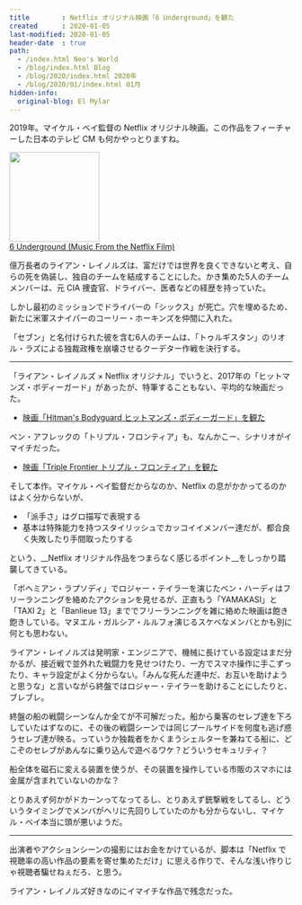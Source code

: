 ```yaml
---
title        : Netflix オリジナル映画「6 Underground」を観た
created      : 2020-01-05
last-modified: 2020-01-05
header-date  : true
path:
  - /index.html Neo's World
  - /blog/index.html Blog
  - /blog/2020/index.html 2020年
  - /blog/2020/01/index.html 01月
hidden-info:
  original-blog: El Mylar
---
```


2019年。マイケル・ベイ監督の Netflix オリジナル映画。この作品をフィーチャーした日本のテレビ CM も何かやっとりますね。

<div class="ad-amazon">
  <div class="ad-amazon-image">
    <a href="https://www.amazon.co.jp/dp/B0828Y9G3G?tag=neos21-22&amp;linkCode=osi&amp;th=1&amp;psc=1">
      <img src="https://m.media-amazon.com/images/I/51CGa2AfyAL._SL160_.jpg" width="160" height="160">
    </a>
  </div>
  <div class="ad-amazon-info">
    <div class="ad-amazon-title">
      <a href="https://www.amazon.co.jp/dp/B0828Y9G3G?tag=neos21-22&amp;linkCode=osi&amp;th=1&amp;psc=1">6 Underground (Music From the Netflix Film)</a>
    </div>
  </div>
</div>

億万長者のライアン・レイノルズは、富だけでは世界を良くできないと考え、自らの死を偽装し、独自のチームを結成することにした。かき集めた5人のチームメンバーは、元 CIA 捜査官、ドライバー、医者などの経歴を持っていた。

しかし最初のミッションでドライバーの「シックス」が死亡。穴を埋めるため、新たに米軍スナイパーのコーリー・ホーキンズを仲間に入れた。

「セブン」と名付けられた彼を含む6人のチームは、「トゥルギスタン」のリオル・ラズによる独裁政権を崩壊させるクーデター作戦を決行する。

---

「ライアン・レイノルズ × Netflix オリジナル」でいうと、2017年の「ヒットマンズ・ボディーガード」があったが、特筆することもない、平均的な映画だった。

- [映画「Hitman's Bodyguard ヒットマンズ・ボディーガード」を観た](/blog/2019/08/14-01.html)

ベン・アフレックの「トリプル・フロンティア」も、なんかこー、シナリオがイマイチだった。

- [映画「Triple Frontier トリプル・フロンティア」を観た](/blog/2019/11/16-01.html)

そして本作。マイケル・ベイ監督だからなのか、Netflix の息がかかってるのかはよく分からないが、

- 「派手さ」はグロ描写で表現する
- 基本は特殊能力を持つスタイリッシュでカッコイイメンバー達だが、都合良く失敗したり手間取ったりする

という、__Netflix オリジナル作品をつまらなく感じるポイント__をしっかり踏襲してきている。

「ボヘミアン・ラプソディ」でロジャー・テイラーを演じたベン・ハーディはフリーランニングを絡めたアクションを見せるが、正直もう「YAMAKASI」と「TAXI 2」と「Banlieue 13」まででフリーランニングを雑に絡めた映画は飽き飽きしている。マヌエル・ガルシア・ルルフォ演じるスケベなメンバとかも別に何とも思わない。

ライアン・レイノルズは発明家・エンジニアで、機械に長けている設定はまだ分かるが、接近戦で並外れた戦闘力を見せつけたり、一方でスマホ操作に手こずったり、キャラ設定がよく分からない。「みんな死んだ連中だ、お互いを助けようと思うな」と言いながら終盤ではロジャー・テイラーを助けることにしたりと、ブレブレ。

終盤の船の戦闘シーンなんか全てが不可解だった。船から乗客のセレブ達を下ろしていたはずなのに、その後の戦闘シーンでは同じプールサイドを何度も逃げ惑うセレブ達が映る。っていうか独裁者をかくまうシェルターを兼ねてる船に、どこぞのセレブがあんなに乗り込んで遊べるワケ？どういうセキュリティ？

船全体を磁石に変える装置を使うが、その装置を操作している市販のスマホには金属が含まれていないのかな？

とりあえず何かがドカーンってなってるし、とりあえず銃撃戦をしてるし、どういうタイミングでメンバがヘリに先回りしていたのかも分からないし、マイケル・ベイ本当に頭が悪いようだ。

---

出演者やアクションシーンの撮影にはお金をかけているが、脚本は「Netflix で視聴率の高い作品の要素を寄せ集めただけ」に思える作りで、そんな浅い作りじゃ視聴者騙せねぇだろ、と思う。

ライアン・レイノルズ好きなのにイマイチな作品で残念だった。
